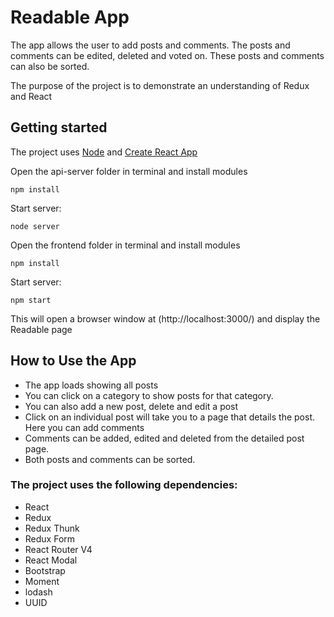 # Readable App

The app allows the user to add posts and comments. The posts and comments can be edited, deleted and voted on. These posts and comments can also be sorted.

The purpose of the project is to demonstrate an understanding of Redux and React

## Getting started

The project uses [Node](https://nodejs.org/en/) and [Create React App](https://github.com/facebookincubator/create-react-app)

Open the api-server folder in terminal and install modules

```
npm install
```

Start server:

```
node server
```

Open the frontend folder in terminal and install modules

```
npm install
```

Start server:

```
npm start
```

This will open a browser window at (http://localhost:3000/) and display the Readable page

## How to Use the App

* The app loads showing all posts
* You can click on a category to show posts for that category. 
* You can also add a new post, delete and edit a post
* Click on an individual post will take you to a page that details the post. Here you can add comments
* Comments can be added, edited and deleted from the detailed post page.
* Both posts and comments can be sorted.

### The project uses the following dependencies:

* React
* Redux
* Redux Thunk
* Redux Form
* React Router V4
* React Modal
* Bootstrap
* Moment
* lodash
* UUID
